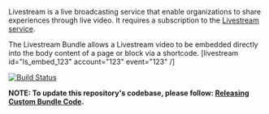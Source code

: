 Livestream is a live broadcasting service that enable organizations to share experiences through live video. It requires a  subscription to the [Livestream service](https://livestream.com/). 

The Livestream Bundle allows a Livestream video to be embedded directly into the body content of a page or block via a shortcode. [livestream id="ls_embed_123" account="123" event="123" /]
 

[![Build Status](https://travis-ci.org/CuBoulder/cu_livestream_bundle.svg?branch=master)](https://travis-ci.org/CuBoulder/cu_livestream_bundle)

**NOTE: To update this repository's codebase, please follow: [Releasing Custom Bundle Code](https://github.com/CuBoulder/express_documentation/blob/master/docs/custom_bundle_releases.md#how-to-succesfully-update-a-custom-bundles-code).**

